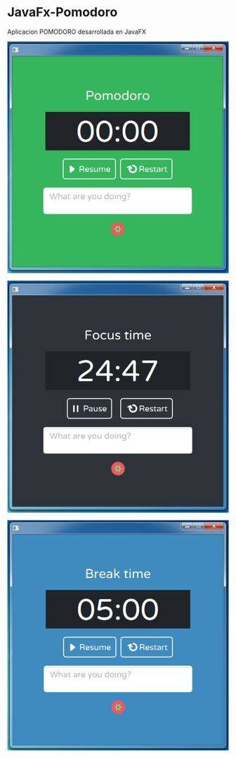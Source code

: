  JavaFx-Pomodoro
==================

Aplicacion POMODORO desarrollada en JavaFX

![image](screenshots/pomodoro1.PNG)

![image](screenshots/pomodoro2.PNG)

![image](screenshots/pomodoro3.PNG)
